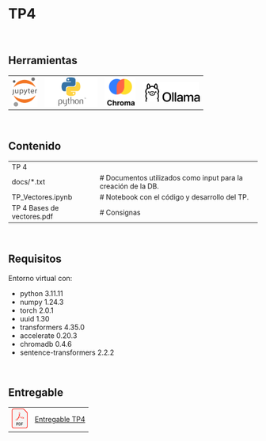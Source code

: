# TP4

<br>

## Herramientas
<table border="0">
  <tr valign="center">
    <td><img src="../imgs/jupyter.png" alt="Jupyter" height="60"></td>
    <td><img src="../imgs/python.png" alt="Python" height="60"></td>
    <td><img src="../imgs/chromadb.png" alt="ChromaDB" height="60"></td>
    <td><img src="../imgs/ollama.png" alt="Ollama" height="40"></td>
  </tr>
</table>
<br>

## Contenido

<table border="0">
  <tr valign="center">
    <td colspan="2">TP 4</td>
  </tr>
  <tr valign="center">
    <td>docs/*.txt</td>
    <td># Documentos utilizados como input para la creación de la DB.</td>
  </tr>
  <tr valign="center">
    <td>TP_Vectores.ipynb</td>
    <td># Notebook con el código y desarrollo del TP.</td>
  </tr>
    <tr valign="center">
    <td>TP 4 Bases de vectores.pdf</td>
    <td># Consignas</td>
  </tr>
</table>
<br>

## Requisitos

Entorno virtual con:
* python 3.11.11  
* numpy 1.24.3  
* torch 2.0.1  
* uuid 1.30  
* transformers 4.35.0  
* accelerate 0.20.3  
* chromadb 0.4.6  
* sentence-transformers 2.2.2  

<br>


## Entregable
<table border="0">
  <tr valign="center">
    <td><img src="../imgs/pdf.png" alt="PDF" height="40"></td>
    <td><a href="./CEIA_BDIA_TP4_a1618.pdf" target="_blank">Entregable TP4</a></td>
  </tr>
</table>
<br>
